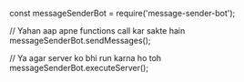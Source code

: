 const messageSenderBot = require('message-sender-bot');

// Yahan aap apne functions call kar sakte hain
messageSenderBot.sendMessages();

// Ya agar server ko bhi run karna ho toh
messageSenderBot.executeServer();
